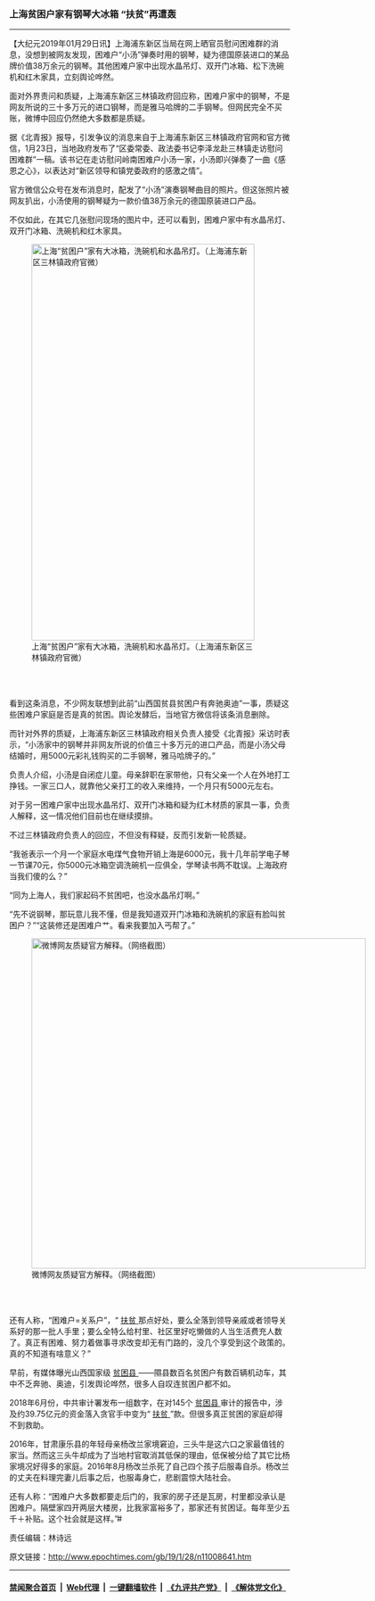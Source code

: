 ### 上海贫困户家有钢琴大冰箱 “扶贫”再遭轰
------------------------

<p>
 【大纪元2019年01月29日讯】上海浦东新区当局在网上晒官员慰问困难群的消息，没想到被网友发现，困难户“小汤”弹奏时用的钢琴，疑为德国原装进口的某品牌价值38万余元的钢琴。其他困难户家中出现水晶吊灯、双开门冰箱、松下洗碗机和红木家具，立刻舆论哗然。
</p>
<p>
 面对外界责问和质疑，上海浦东新区三林镇政府回应称，困难户家中的钢琴，不是网友所说的三十多万元的进口钢琴，而是雅马哈牌的二手钢琴。但网民完全不买账，微博中回应仍然绝大多数都是质疑。
</p>
<p>
 据《北青报》报导，引发争议的消息来自于上海浦东新区三林镇政府官网和官方微信，1月23日，当地政府发布了“区委常委、政法委书记李泽龙赴三林镇走访慰问困难群”一稿。该书记在走访慰问岭南困难户小汤一家，小汤即兴弹奏了一曲《感恩之心》，以表达对“新区领导和镇党委政府的感激之情”。
</p>
<p>
 官方微信公众号在发布消息时，配发了“小汤”演奏钢琴曲目的照片。但这张照片被网友扒出，小汤使用的钢琴疑为一款价值38万余元的德国原装进口产品。
</p>
<p>
 不仅如此，在其它几张慰问现场的图片中，还可以看到，困难户家中有水晶吊灯、双开门冰箱、洗碗机和红木家具。
</p>
<figure class="wp-caption aligncenter" id="attachment_11008680" style="width: 400px">
 <a href="http://i.epochtimes.com/assets/uploads/2019/01/1-58.jpg">
  <img alt="上海“贫困户”家有大冰箱，洗碗机和水晶吊灯。（上海浦东新区三林镇政府官微）" class=" wp-image-11008680" height="711" src="http://i.epochtimes.com/assets/uploads/2019/01/1-58-600x1067.jpg" width="400"/>
 </a>
 <br/><figcaption class="wp-caption-text">
  上海“贫困户”家有大冰箱，洗碗机和水晶吊灯。（上海浦东新区三林镇政府官微）
 </figcaption><br/>
</figure><br/>
<p>
 看到这条消息，不少网友联想到此前“山西国贫县贫困户有奔驰奥迪”一事，质疑这些困难户家庭是否是真的贫困。舆论发酵后，当地官方微信将该条消息删除。
</p>
<p>
 而针对外界的质疑，上海浦东新区三林镇政府相关负责人接受《北青报》采访时表示，“小汤家中的钢琴并非网友所说的价值三十多万元的进口产品，而是小汤父母结婚时，用5000元彩礼钱购买的二手钢琴，雅马哈牌子的。”
</p>
<p>
 负责人介绍，小汤是自闭症儿童。母亲辞职在家带他，只有父亲一个人在外地打工挣钱。一家三口人，就靠他父亲打工的收入来维持，一个月只有5000元左右。
</p>
<p>
 对于另一困难户家中出现水晶吊灯、双开门冰箱和疑为红木材质的家具一事，负责人解释，这一情况他们目前也在继续摸排。
</p>
<p>
 不过三林镇政府负责人的回应，不但没有释疑，反而引发新一轮质疑。
</p>
<p>
 “我爸表示一个月一个家庭水电煤气食物开销上海是6000元，我十几年前学电子琴一节课70元，你5000元冰箱空调洗碗机一应俱全，学琴读书两不耽误。上海政府当我们傻的么？”
</p>
<p>
 “同为上海人，我们家起码不贫困吧，也没水晶吊灯啊。”
</p>
<p>
 “先不说钢琴，那玩意儿我不懂，但是我知道双开门冰箱和洗碗机的家庭有脸叫贫困户？”“这装修还是困难户艹。看来我要加入丐帮了。”
</p>
<figure class="wp-caption aligncenter" id="attachment_11008695" style="width: 600px">
 <a href="http://i.epochtimes.com/assets/uploads/2019/01/ss-7.jpg">
  <img alt="微博网友质疑官方解释。（网络截图）" class="size-large wp-image-11008695" height="592" src="http://i.epochtimes.com/assets/uploads/2019/01/ss-7-600x592.jpg" width="600"/>
 </a>
 <br/><figcaption class="wp-caption-text">
  微博网友质疑官方解释。（网络截图）
 </figcaption><br/>
</figure><br/>
<p>
 还有人称，“困难户=关系户”，“
 <a href="http://www.epochtimes.com/gb/tag/%E6%89%B6%E8%B4%AB.html">
  扶贫
 </a>
 那点好处，要么全落到领导亲戚或者领导关系好的那一批人手里；要么全特么给村里、社区里好吃懒做的人当生活费充人数了。真正有困难、努力着做事寻求改变却无有门路的，没几个享受到这个政策的。真的不知道有啥意义？”
</p>
<p>
 早前，有媒体曝光山西国家级
 <a href="http://www.epochtimes.com/gb/tag/%E8%B4%AB%E5%9B%B0%E5%8E%BF.html">
  贫困县
 </a>
 ——隰县数百名贫困户有数百辆机动车，其中不乏奔驰、奥迪，引发舆论哗然，很多人自叹连贫困户都不如。
</p>
<p>
 2018年6月份，中共审计署发布一组数字，在对145个
 <a href="http://www.epochtimes.com/gb/tag/%E8%B4%AB%E5%9B%B0%E5%8E%BF.html">
  贫困县
 </a>
 审计的报告中，涉及约39.75亿元的资金落入贪官手中变为“
 <a href="http://www.epochtimes.com/gb/tag/%E6%89%B6%E8%B4%AB.html">
  扶贫
 </a>
 ”款。但很多真正贫困的家庭却得不到救助。
</p>
<p>
 2016年，甘肃康乐县的年轻母亲杨改兰家境窘迫，三头牛是这六口之家最值钱的家当。然而这三头牛却成为了当地村官取消其低保的理由，低保被分给了其它比杨家境况好得多的家庭。2016年8月杨改兰杀死了自己四个孩子后服毒自杀。杨改兰的丈夫在料理完妻儿后事之后，也服毒身亡，悲剧震惊大陆社会。
</p>
<p>
 还有人称：“困难户大多数都要走后门的，我家的房子还是瓦房，村里都没承认是困难户。隔壁家四开两层大楼房，比我家富裕多了，那家还有贫困证。每年至少五千＋补贴。这个社会就是这样。”#
</p>
<p>
 责任编辑：林诗远
</p>

原文链接：http://www.epochtimes.com/gb/19/1/28/n11008641.htm


------------------------
#### [禁闻聚合首页](https://github.com/gfw-breaker/banned-news/blob/master/README.md) &nbsp;|&nbsp; [Web代理](https://github.com/gfw-breaker/open-proxy/blob/master/README.md) &nbsp;|&nbsp; [一键翻墙软件](https://github.com/gfw-breaker/nogfw/blob/master/README.md) &nbsp;|&nbsp; [《九评共产党》](https://github.com/gfw-breaker/9ping.md/blob/master/README.md#九评之一评共产党是什么) &nbsp;|&nbsp; [《解体党文化》](https://github.com/gfw-breaker/jtdwh.md/blob/master/README.md#绪论)